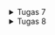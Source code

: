 <details>
  <summary>Tugas 7</summary>
1. Apa perbedaan utama antara stateless dan stateful widget dalam konteks pengembangan aplikasi Flutter?

Stateless Widget:

Stateless widget adalah widget yang tidak memiliki keadaan internal (state).
Setelah dibangun, widget tersebut tidak dapat diubah atau diperbarui. Oleh karena itu, widget ini cocok untuk elemen UI yang tidak perlu berubah.
Stateless widget hanya memiliki metode build() yang digunakan untuk merender elemen UI yang statis.
Stateful Widget:

Stateful widget adalah widget yang memiliki keadaan (state) yang dapat berubah selama siklus hidupnya.
Widget ini digunakan ketika elemen UI memerlukan pembaruan berdasarkan tindakan pengguna atau perubahan data.
Stateful widget memiliki dua kelas terpisah: kelas widget itu sendiri (yang bersifat immutable) dan kelas "state" terkait yang mengelola keadaan widget dan dapat diubah selama proses rendering.

2. Sebutkan seluruh widget yang kamu gunakan untuk menyelesaikan tugas ini dan jelaskan fungsinya masing-masing.

- Container: widget ini menyediakan 'kanvas' untuk programmer membuat sebuah aplikasi Flutter.
- Column: widget ini menampilkan child dalam format vertikal.
- Text: widget ini menampilkan string dalam satu baris.
- AppBar: widget ini sama seperti toolbar pada aplikasi lain yang sering kita gunakan, yang berguna untuk menampilkan judul dan fitur-fitur utama pada aplikasi.

3. Jelaskan bagaimana cara kamu mengimplementasikan checklist di atas secara step-by-step (bukan hanya sekadar mengikuti tutorial)

- Buka cmd di direktori yg ingin dibuat aplikasi flutternya dan jalankan command `flutter create inventorypbp` untuk membuat projek baru
- Jalankan `cd inventorypbp`
- Buat file baru bernama `menu.dart` dalam direktori lib dan tambahkan kode 
    <pre>import 'package:flutter/material.dart';</pre>
- Tambahkan kode ini di file `main.dart` agar `main.dart` bisa mengakses `menu.dart`
    <pre>import 'package:inventorypbp/menu.dart';</pre>
- Pada file `main.dart` Hapus kelas `_MyHomePageState` dan pindahkan kelas `MyHomePageState` ke file `menu.dart`.
- Ubah baris kode `home: const MyHomePage(title: 'Flutter Demo Home Page'),` pada file `main.dart` menjadi `home: MyHomePage(),`.
- Ubah baris kode `colorScheme: ColorScheme.fromSeed(seedColor: Colors.indigo),` pada file `main.dart` menjadi `colorScheme: ColorScheme.fromSeed(seedColor: Colors.green),`.
- Pada file `menu.dart`, ubah sifat kelas `MyHomePage` dari *`stateful`* menjadi *`stateless`* dan ubah baris kode `MyHomePage({Key? key}) : super(key: key);` menjadi `MyHomePage({Key? key}) : super(key: key);`.
- Hapus semua kode dari baris `final String title;` sampai akhir kelas `MyHomePage` pada `menu.dart`.
- Tambahkan kelas baru bernama `InventoryItem` yang memiliki properti *`name`*, *`icon`*, dan *`color`* dengan *constructor* `InventoryItem(this.name, this.icon, this.color);`.
        <pre>
            class InventoryItem {
                final String name;
                final IconData icon;
                final MaterialColor color;

                InventoryItem(this.name, this.icon, this.color);
            }
    </pre>
- Tambahkan *widget* baru bernama `InventoryCard` bersifat *stateless* dengan properti *`item`* bertipe `InventoryItem` dengan *contructor* `const InventoryCard(this.item, {super.key});` dan fungsi `build`.
        <pre>
  class InventoryCard extends StatelessWidget {
  final InventoryItem item;

  const InventoryCard(this.item, {super.key}); // Constructor

  @override
  Widget build(BuildContext context) {
    return Material(
      color: item.color,
      child: InkWell(
        onTap: () {
          // Memunculkan SnackBar ketika diklik
          ScaffoldMessenger.of(context)
            ..hideCurrentSnackBar()
            ..showSnackBar(SnackBar(
                content: Text("Kamu telah menekan tombol ${item.name}!")));
        },
        child: Container(
          // Container untuk menyimpan Icon dan Text
          padding: const EdgeInsets.all(8),
          child: Center(
            child: Column(
              mainAxisAlignment: MainAxisAlignment.center,
              children: [
                Icon(
                  item.icon,
                  color: Colors.white,
                  size: 30.0,
                ),
                const Padding(padding: EdgeInsets.all(3)),
                Text(
                  item.name,
                  textAlign: TextAlign.center,
                  style: const TextStyle(color: Colors.white),
                ),
              ],
            ),
          ),
        ),
      ),
    );
  }
}
    </pre>
- Tambahkan *list* baru dalam kelas `MyHomePage` bernama `items` yang berguna untuk menyimpan tombol-tombol yang akan ditampilkan.
        <pre>
            final List<InventoryItem> items = [
                InventoryItem("Lihat Item", Icons.checklist, Colors.red),
                InventoryItem("Tambah Item", Icons.add_shopping_cart, Colors.amber),
                InventoryItem("Logout", Icons.logout, Colors.lightBlue),
            ];
        </pre>
- Tambahkan fungsi baru dalam kelas `MyHomePage` bernama `build` seperti kode berikut.
    <pre>
      @override
  Widget build(BuildContext context) {
    return Scaffold(
      appBar: AppBar(
        title: const Text(
          'Inventory PBP',
          style: TextStyle(color: Colors.white),
        ),
        elevation: 5,
        backgroundColor: Colors.indigo,
        shadowColor: Colors.black,
      ),
      body: SingleChildScrollView(
        // Widget wrapper yang dapat discroll
        child: Padding(
          padding: const EdgeInsets.all(10.0), // Set padding dari halaman
          child: Column(
            // Widget untuk menampilkan children secara vertikal
            children: <Widget>[
              const Padding(
                padding: EdgeInsets.only(top: 10.0, bottom: 10.0),
                // Widget Text untuk menampilkan tulisan dengan alignment center dan style yang sesuai
                child: Text(
                  'Inventory',
                  textAlign: TextAlign.center,
                  style: TextStyle(
                    fontSize: 30,
                    fontWeight: FontWeight.bold,
                  ),
                ),
              ),
              // Grid layout
              GridView.count(
                // Container pada card kita.
                primary: true,
                padding: const EdgeInsets.all(20),
                crossAxisSpacing: 10,
                mainAxisSpacing: 10,
                crossAxisCount: 3,
                shrinkWrap: true,
                children: items.map((InventoryItem item) {
                  // Iterasi untuk setiap item
                  return InventoryCard(item);
                }).toList(),
              ),
            ],
          ),
        ),
      ),
    );
  }
    </pre>

</details>
<details>
  <summary>Tugas 8</summary>
1. Jelaskan perbedaan antara Navigator.push() dan Navigator.pushReplacement(), disertai dengan contoh mengenai penggunaan kedua metode tersebut yang tepat!

Navigator.push():

Digunakan untuk menambahkan route baru ke dalam tumpukan (stack) route navigator.
Memberikan kemampuan pengguna untuk kembali ke halaman sebelumnya dengan tombol "Back".
Tetap menyimpan halaman sebelumnya di dalam tumpukan route.
Contoh:

<pre>
// Navigasi ke halaman baru
Navigator.push(
  context,
  MaterialPageRoute(builder: (context) => SecondScreen()),
);
</pre>
Navigator.pushReplacement():

Menggantikan halaman saat ini dengan halaman baru.
Tidak menyimpan halaman sebelumnya di dalam tumpukan route.
Berguna ketika Anda ingin menggantikan halaman login dengan halaman beranda setelah login berhasil.
Contoh:

<pre>
// Navigasi dan menggantikan halaman saat ini
Navigator.pushReplacement(
  context,
  MaterialPageRoute(builder: (context) => HomeScreen()),
);
</pre>
2. Jelaskan masing-masing layout widget pada Flutter dan konteks penggunaannya masing-masing!

Beberapa layout widgets pada Flutter dan konteks penggunaannya:

Container: Widget yang digunakan untuk mengelompokkan dan mendekorasi widget lainnya. Digunakan untuk mengatur tata letak dan styling.

Row dan Column: Merepresentasikan baris dan kolom, secara berturut-turut, yang memungkinkan pengaturan widget secara horizontal (Row) atau vertikal (Column).

ListView dan GridView: Membungkus kumpulan widget secara berurutan (ListView) atau dalam bentuk grid (GridView).

Stack dan Positioned: Membantu menempatkan widget di atas atau di bawah widget lain, sering digunakan untuk mendekorasi atau menumpuk widget.

Scaffold: Merupakan kerangka utama untuk aplikasi Flutter, menyediakan struktur dasar seperti AppBar, Drawer, dan BottomNavigationBar.

3. Sebutkan apa saja elemen input pada form yang kamu pakai pada tugas kali ini dan jelaskan mengapa kamu menggunakan elemen input tersebut!

TextFormField, karena TextFormField adalah widget praktis yang nge-wrap sebuah widget TextField di dalam sebuah FormField.

4. Bagaimana penerapan clean architecture pada aplikasi Flutter?
Penerapan Clean Architecture pada Aplikasi Flutter
Clean Architecture pada aplikasi Flutter melibatkan pembagian kode menjadi beberapa lapisan:

Domain Layer: Berisi aturan bisnis dan entitas domain.

Data Layer: Bertanggung jawab untuk berkomunikasi dengan sumber daya eksternal seperti API atau database.

Presentation Layer: Mengatur tampilan dan menerima input pengguna, bertanggung jawab untuk menghubungkan antara domain dan data.

Clean Architecture membantu memisahkan kode menjadi bagian-bagian yang independen dan dapat diuji, memungkinkan fleksibilitas dan perubahan tanpa mempengaruhi bagian lain dari aplikasi. Dengan menggunakan Dependency Injection, misalnya, kita dapat dengan mudah mengganti implementasi data tanpa mengubah kode di lapisan presentasi atau domain.

5. Jelaskan bagaimana cara kamu mengimplementasikan checklist di atas secara step-by-step! (bukan hanya sekadar mengikuti tutorial)

</details>